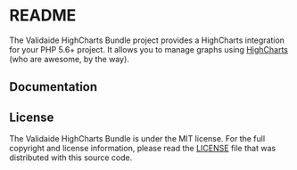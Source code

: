 # README

The Validaide HighCharts Bundle project provides a HighCharts integration for your PHP 5.6+ project. It allows you to manage graphs using [HighCharts](http://highcharts.com)
(who are awesome, by the way).

## Documentation


## License

The Validaide HighCharts Bundle is under the MIT license. For the full copyright and license information, please read the
[LICENSE](/LICENSE) file that was distributed with this source code.
